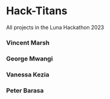 # Hack-Titans

All projects in the Luna Hackathon 2023
### Vincent Marsh
### George Mwangi
### Vanessa Kezia
### Peter Barasa

